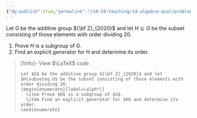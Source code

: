 ```yaml
---
{"dg-publish":true,"permalink":"/10-19-teaching/14-algebra-qual/problem-bank/group-theory/the-cyclic-group-of-order-2020/","tags":["group_theory"],"updated":"2025-03-17T09:11:23-07:00"}
---
```


Let $G$ be the additive group ${\bf Z}_{2020}$ and let $H\subseteq G$ be the subset consisting of those elements with order dividing 20.

1. Prove $H$ is a subgroup of $G$.
2. Find an explicit generator for $H$ and determine its order.

> [!info]- View $\LaTeX$ code
> ```
> Let $G$ be the additive group ${\bf Z}_{2020}$ and let $H\subseteq G$ be the subset consisting of those elements with order dividing 20.
> \begin{enumerate}[label=\alph*)]
> 	\item Prove $H$ is a subgroup of $G$.
> 	\item Find an explicit generator for $H$ and determine its order.
> \end{enumerate}
> ```